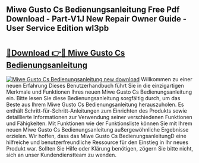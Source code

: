 ## Miwe Gusto Cs Bedienungsanleitung Free Pdf Download - Part-V1J New Repair Owner Guide - User Service Edition wI3pb

# <h2><a href="http://df2rh4.blite.top/?on=Miwe+Gusto+Cs+Bedienungsanleitung">🔗Download 👉🔴 Miwe Gusto Cs Bedienungsanleitung</a></h2>

[![Miwe Gusto Cs Bedienungsanleitung new download](https://i.imgur.com/lujVjoI.png)](http://df2rh4.blite.top/?on=Miwe+Gusto+Cs+Bedienungsanleitung)
Willkommen zu einer neuen Erfahrung Dieses Benutzerhandbuch führt Sie in die einzigartigen Merkmale und Funktionen Ihres neuen Miwe Gusto Cs Bedienungsanleitung ein. Bitte lesen Sie diese Bedienungsanleitung sorgfältig durch, um das Beste aus Ihrem Miwe Gusto Cs Bedienungsanleitung herauszuholen. Es enthält Schritt-für-Schritt-Anleitungen zum Einrichten des Produkts sowie detaillierte Informationen zur Verwendung seiner verschiedenen Funktionen und Fähigkeiten. Mit Funktionen wie der Funktionsliste können Sie mit Ihrem neuen Miwe Gusto Cs Bedienungsanleitung außergewöhnliche Ergebnisse erzielen. Wir hoffen, dass das Miwe Gusto Cs BedienungsanleitungD eine hilfreiche und benutzerfreundliche Ressource für den Einstieg in Ihr neues Produkt war. Sollten Sie Hilfe oder Klärung benötigen, zögern Sie bitte nicht, sich an unser Kundendienstteam zu wenden.
